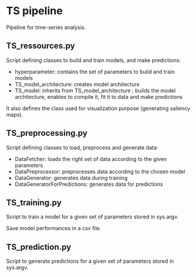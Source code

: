 # TS pipeline
Pipeline for time-series analysis.

## TS_ressources.py
Script defining classes to build and train models, and make predictions:
- hyperparameter: contains the set of parameters to build and train models
- TS_model_architecture: creates model architecture
- TS_model: inherits from TS_model_architecture ; builds the model architecture, enables to compile it, fit it to data and make predictions

It also defines the class used for visualization purpose (generating saliency maps).

## TS_preprocessing.py
Script defining classes to load, preprocess and generate data:
- DataFetcher: loads the right set of data according to the given parameters
- DataPreprocessor: preprocesses data according to the chosen model
- DataGenerator: generates data during training
- DataGeneratorForPredictions: generates data for predictions

## TS_training.py
Script to train a model for a given set of parameters stored in sys.argv.

Save model performances in a csv file.

## TS_prediction.py
Script to generate predictions for a given set of parameters stored in sys.argv.


